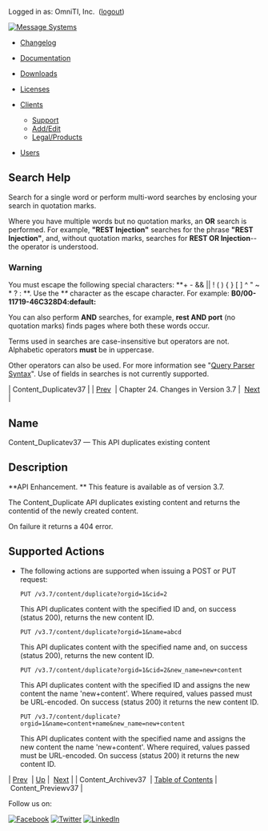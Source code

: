 Logged in as: OmniTI, Inc.  ([logout](https://support.messagesystems.com/logout.php))

[![Message Systems](https://support.messagesystems.com/images/ms-white205.png)](https://support.messagesystems.com/start.php) 

*   [Changelog](https://support.messagesystems.com/start.php?show=changelog)
*   [Documentation](https://support.messagesystems.com/docs/)
*   [Downloads](https://support.messagesystems.com/start.php)

*   [Licenses](https://support.messagesystems.com/license_summary.php)
*   <a href="">Clients</a>
    *   [Support](https://support.messagesystems.com/cs.php)
    *   [Add/Edit](https://support.messagesystems.com/edit_client.php)
    *   [Legal/Products](https://support.messagesystems.com/edit_products.php)
*   [Users](https://support.messagesystems.com/edit_customer.php)

## Search Help

Search for a single word or perform multi-word searches by enclosing your search in quotation marks.

Where you have multiple words but no quotation marks, an **OR** search is performed. For example, **"REST Injection"** searches for the phrase **"REST Injection"**, and, without quotation marks, searches for **REST OR Injection**--the operator is understood.

### Warning

You must escape the following special characters: **+ - && || ! ( ) { } [ ] ^ " ~ * ? : \**. Use the **\** character as the escape character. For example: **B0/00-11719-46C328D4\:default\:**

You can also perform **AND** searches, for example, **rest AND port** (no quotation marks) finds pages where both these words occur.

Terms used in searches are case-insensitive but operators are not. Alphabetic operators **must** be in uppercase.

Other operators can also be used. For more information see "[Query Parser Syntax](https://lucene.apache.org/core/old_versioned_docs/versions/3_0_0/queryparsersyntax.html)". Use of fields in searches is not currently supported.

| Content_Duplicatev37 |
| [Prev](rest.Content_Archivev37.php)  | Chapter 24. Changes in Version 3.7 |  [Next](rest.Content_Previewv37.php) |

<a name="rest.Content_Duplicatev37"></a>
## Name

Content_Duplicatev37 — This API duplicates existing content

<a name="idp966352"></a>
## Description

**API Enhancement. ** This feature is available as of version 3.7.

The Content_Duplicate API duplicates existing content and returns the contentid of the newly created content.

On failure it returns a 404 error.

## Supported Actions

*   The following actions are supported when issuing a POST or PUT request:

    `PUT /v3.7/content/duplicate?orgid=1&cid=2`

    This API duplicates content with the specified ID and, on success (status 200), returns the new content ID.

    `PUT /v3.7/content/duplicate?orgid=1&name=abcd`

    This API duplicates content with the specified name and, on success (status 200), returns the new content ID.

    `PUT /v3.7/content/duplicate?orgid=1&cid=2&new_name=new+content`

    This API duplicates content with the specified ID and assigns the new content the name 'new+content'. Where required, values passed must be URL-encoded. On success (status 200) it returns the new content ID.

    `PUT /v3.7/content/duplicate?orgid=1&name=content+name&new_name=new+content`

    This API duplicates content with the specified name and assigns the new content the name 'new+content'. Where required, values passed must be URL-encoded. On success (status 200) it returns the new content ID.

| [Prev](rest.Content_Archivev37.php)  | [Up](rest.version37.php) |  [Next](rest.Content_Previewv37.php) |
| Content_Archivev37  | [Table of Contents](index.php) |  Content_Previewv37 |

Follow us on:

[![Facebook](https://support.messagesystems.com/images/icon-facebook.png)](http://www.facebook.com/messagesystems) [![Twitter](https://support.messagesystems.com/images/icon-twitter.png)](http://twitter.com/#!/MessageSystems) [![LinkedIn](https://support.messagesystems.com/images/icon-linkedin.png)](http://www.linkedin.com/company/message-systems)